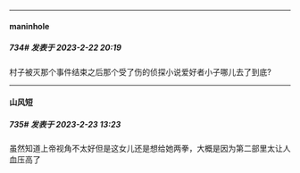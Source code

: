 
*****

####  maninhole  
##### 734#       发表于 2023-2-22 20:19

村子被灭那个事件结束之后那个受了伤的侦探小说爱好者小子哪儿去了到底?


*****

####  山风短  
##### 735#       发表于 2023-2-23 13:23

虽然知道上帝视角不太好但是这女儿还是想给她两拳，大概是因为第二部里太让人血压高了

